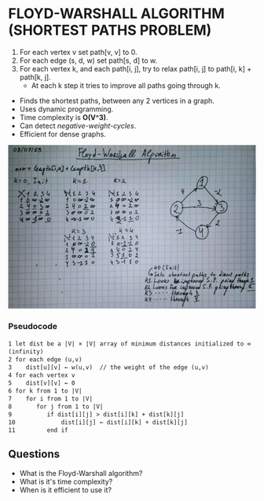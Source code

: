 FLOYD-WARSHALL ALGORITHM (SHORTEST PATHS PROBLEM)
==================================================
1. For each vertex v set path[v, v] to 0.
2. For each edge (s, d, w) set path[s, d] to w.
3. For each vertex k, and each path[i, j], try to relax path[i, j] to 
    path[i, k] + path[k, j].
    - At each k step it tries to improve all paths going through k.
* Finds the shortest paths, between any 2 vertices in a graph.
* Uses dynamic programming.
* Time complexity is **O(V^3)**.
* Can detect *negative-weight-cycles*.
* Efficient for dense graphs.

![Floyd-Warshall Algorithm](images/floyd-warshall.jpg)

### Pseudocode
```
1 let dist be a |V| × |V| array of minimum distances initialized to ∞ (infinity)
2 for each edge (u,v)
3    dist[u][v] ← w(u,v)  // the weight of the edge (u,v)
4 for each vertex v
5    dist[v][v] ← 0
6 for k from 1 to |V|
7    for i from 1 to |V|
8       for j from 1 to |V|
9          if dist[i][j] > dist[i][k] + dist[k][j] 
10             dist[i][j] ← dist[i][k] + dist[k][j]
11         end if
```
Questions
-------------------------
* What is the Floyd-Warshall algorithm?
* What is it's time complexity?
* When is it efficient to use it?
